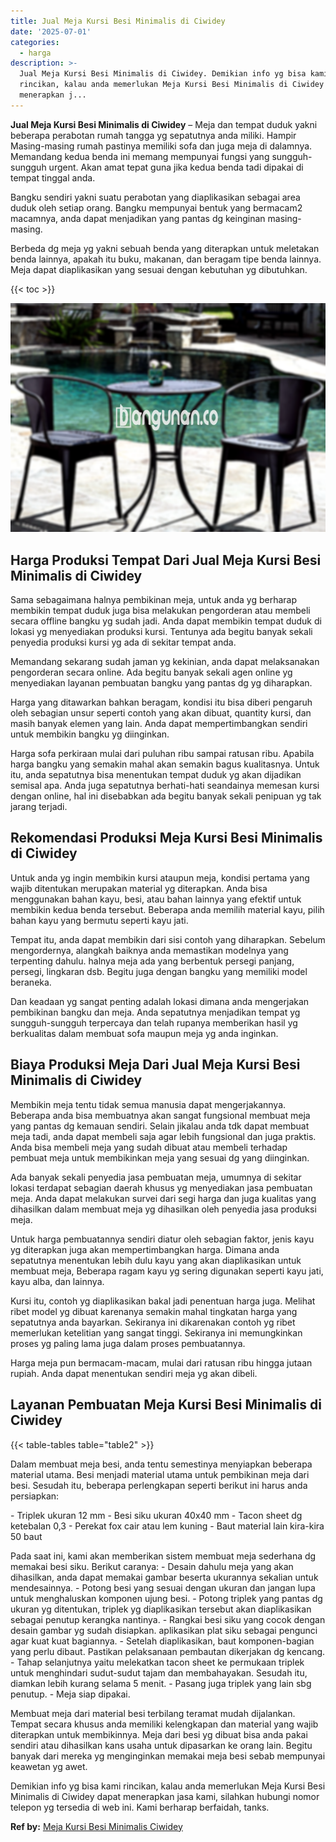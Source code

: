 ```yaml
---
title: Jual Meja Kursi Besi Minimalis di Ciwidey
date: '2025-07-01'
categories:
  - harga
description: >-
  Jual Meja Kursi Besi Minimalis di Ciwidey. Demikian info yg bisa kami
  rincikan, kalau anda memerlukan Meja Kursi Besi Minimalis di Ciwidey dapat
  menerapkan j...
---
```


**Jual Meja Kursi Besi Minimalis di Ciwidey** – Meja dan tempat duduk yakni beberapa perabotan rumah tangga yg sepatutnya anda miliki. Hampir Masing-masing rumah pastinya memiliki sofa dan juga meja di dalamnya. Memandang kedua benda ini memang mempunyai fungsi yang sungguh-sungguh urgent. Akan amat tepat guna jika kedua benda tadi dipakai di tempat tinggal anda.

Bangku sendiri yakni suatu perabotan yang diaplikasikan sebagai area duduk oleh setiap orang. Bangku mempunyai bentuk yang bermacam2 macamnya, anda dapat menjadikan yang pantas dg keinginan masing-masing.

Berbeda dg meja yg yakni sebuah benda yang diterapkan untuk meletakan benda lainnya, apakah itu buku, makanan, dan beragam tipe benda lainnya. Meja dapat diaplikasikan yang sesuai dengan kebutuhan yg dibutuhkan.

{{< toc >}}

![Jual Meja Kursi Besi Minimalis di Ciwidey](/images/jual-meja-besi-murah21.png)

## Harga Produksi Tempat Dari Jual Meja Kursi Besi Minimalis di Ciwidey

Sama sebagaimana halnya pembikinan meja, untuk anda yg berharap membikin tempat duduk juga bisa melakukan pengorderan atau membeli secara offline bangku yg sudah jadi. Anda dapat membikin tempat duduk di lokasi yg menyediakan produksi kursi. Tentunya ada begitu banyak sekali penyedia produksi kursi yg ada di sekitar tempat anda.

Memandang sekarang sudah jaman yg kekinian, anda dapat melaksanakan pengorderan secara online. Ada begitu banyak sekali agen online yg menyediakan layanan pembuatan bangku yang pantas dg yg diharapkan.

Harga yang ditawarkan bahkan beragam, kondisi itu bisa diberi pengaruh oleh sebagian unsur seperti contoh yang akan dibuat, quantity kursi, dan masih banyak elemen yang lain. Anda dapat mempertimbangkan sendiri untuk membikin bangku yg diinginkan.

Harga sofa perkiraan mulai dari puluhan ribu sampai ratusan ribu. Apabila harga bangku yang semakin mahal akan semakin bagus kualitasnya. Untuk itu, anda sepatutnya bisa menentukan tempat duduk yg akan dijadikan semisal apa. Anda juga sepatutnya berhati-hati seandainya memesan kursi dengan online, hal ini disebabkan ada begitu banyak sekali penipuan yg tak jarang terjadi.

## Rekomendasi Produksi Meja Kursi Besi Minimalis di Ciwidey

Untuk anda yg ingin membikin kursi ataupun meja, kondisi pertama yang wajib ditentukan merupakan material yg diterapkan. Anda bisa menggunakan bahan kayu, besi, atau bahan lainnya yang efektif untuk membikin kedua benda tersebut. Beberapa anda memilih material kayu, pilih bahan kayu yang bermutu seperti kayu jati.

Tempat itu, anda dapat membikin dari sisi contoh yang diharapkan. Sebelum mengordernya, alangkah baiknya anda memastikan modelnya yang terpenting dahulu. halnya meja ada yang berbentuk persegi panjang, persegi, lingkaran dsb. Begitu juga dengan bangku yang memiliki model beraneka.

Dan keadaan yg sangat penting adalah lokasi dimana anda mengerjakan pembikinan bangku dan meja. Anda sepatutnya menjadikan tempat yg sungguh-sungguh terpercaya dan telah rupanya memberikan hasil yg berkualitas dalam membuat sofa maupun meja yg anda inginkan.

## Biaya Produksi Meja Dari Jual Meja Kursi Besi Minimalis di Ciwidey

Membikin meja tentu tidak semua manusia dapat mengerjakannya. Beberapa anda bisa membuatnya akan sangat fungsional membuat meja yang pantas dg kemauan sendiri. Selain jikalau anda tdk dapat membuat meja tadi, anda dapat membeli saja agar lebih fungsional dan juga praktis. Anda bisa membeli meja yang sudah dibuat atau membeli terhadap pembuat meja untuk membikinkan meja yang sesuai dg yang diinginkan.

Ada banyak sekali penyedia jasa pembuatan meja, umumnya di sekitar lokasi terdapat sebagian daerah khusus yg menyediakan jasa pembuatan meja. Anda dapat melakukan survei dari segi harga dan juga kualitas yang dihasilkan dalam membuat meja yg dihasilkan oleh penyedia jasa produksi meja.

Untuk harga pembuatannya sendiri diatur oleh sebagian faktor, jenis kayu yg diterapkan juga akan mempertimbangkan harga. Dimana anda sepatutnya menentukan lebih dulu kayu yang akan diaplikasikan untuk membuat meja, Beberapa ragam kayu yg sering digunakan seperti kayu jati, kayu alba, dan lainnya.

Kursi itu, contoh yg diaplikasikan bakal jadi penentuan harga juga. Melihat ribet model yg dibuat karenanya semakin mahal tingkatan harga yang sepatutnya anda bayarkan. Sekiranya ini dikarenakan contoh yg ribet memerlukan ketelitian yang sangat tinggi. Sekiranya ini memungkinkan proses yg paling lama juga dalam proses pembuatannya.

Harga meja pun bermacam-macam, mulai dari ratusan ribu hingga jutaan rupiah. Anda dapat menentukan sendiri meja yg akan dibeli.

## Layanan Pembuatan Meja Kursi Besi Minimalis di Ciwidey

{{< table-tables table="table2" >}}

Dalam membuat meja besi, anda tentu semestinya menyiapkan beberapa material utama. Besi menjadi material utama untuk pembikinan meja dari besi. Sesudah itu, beberapa perlengkapan seperti berikut ini harus anda persiapkan:

\- Triplek ukuran 12 mm - Besi siku ukuran 40x40 mm - Tacon sheet dg ketebalan 0,3 - Perekat fox cair atau lem kuning - Baut material lain kira-kira 50 baut

Pada saat ini, kami akan memberikan sistem membuat meja sederhana dg memakai besi siku. Berikut caranya: - Desain dahulu meja yang akan dihasilkan, anda dapat memakai gambar beserta ukurannya sekalian untuk mendesainnya. - Potong besi yang sesuai dengan ukuran dan jangan lupa untuk menghaluskan komponen ujung besi. - Potong triplek yang pantas dg ukuran yg ditentukan, triplek yg diaplikasikan tersebut akan diaplikasikan sebagai penutup kerangka nantinya. - Rangkai besi siku yang cocok dengan desain gambar yg sudah disiapkan. aplikasikan plat siku sebagai pengunci agar kuat kuat bagiannya. - Setelah diaplikasikan, baut komponen-bagian yang perlu dibaut. Pastikan pelaksanaan pembautan dikerjakan dg kencang. - Tahap selanjutnya yaitu melekatkan tacon sheet ke permukaan triplek untuk menghindari sudut-sudut tajam dan membahayakan. Sesudah itu, diamkan lebih kurang selama 5 menit. - Pasang juga triplek yang lain sbg penutup. - Meja siap dipakai.

Membuat meja dari material besi terbilang teramat mudah dijalankan. Tempat secara khusus anda memiliki kelengkapan dan material yang wajib diterapkan untuk membikinnya. Meja dari besi yg dibuat bisa anda pakai sendiri atau dihasilkan kans usaha untuk dipasarkan ke orang lain. Begitu banyak dari mereka yg menginginkan memakai meja besi sebab mempunyai keawetan yg awet.

Demikian info yg bisa kami rincikan, kalau anda memerlukan Meja Kursi Besi Minimalis di Ciwidey dapat menerapkan jasa kami, silahkan hubungi nomor telepon yg tersedia di web ini. Kami berharap berfaidah, tanks.

**Ref by:** [Meja Kursi Besi Minimalis Ciwidey](https://id.wikipedia.org/wiki/Meja)
